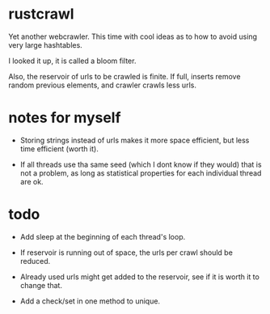 # rustcrawl

Yet another webcrawler. This time with cool ideas as to how to avoid using very large hashtables.

I looked it up, it is called a bloom filter.

Also, the reservoir of urls to be crawled is finite. If full, inserts remove random previous elements, and crawler crawls less urls.

# notes for myself

 - Storing strings instead of urls makes it more space efficient, but less time efficient (worth it).

 - If all threads use tha same seed (which I dont know if they would) that is not a problem, as long as statistical properties for each individual thread are ok.

# todo

 - Add sleep at the beginning of each thread's loop.

 - If reservoir is running out of space, the urls per crawl should be reduced.

 - Already used urls might get added to the reservoir, see if it is worth it to change that.

 - Add a check/set in one method to unique.